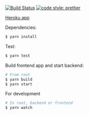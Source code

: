 [![Build Status](https://travis-ci.org/bkiac/walfo.svg?branch=master)](https://travis-ci.org/bkiac/walfo)
[![code style: prettier](https://img.shields.io/badge/code_style-prettier-ff69b4.svg?style=flat-square)](https://github.com/prettier/prettier)

[Heroku app](https://walfo.herokuapp.com/)

Dependencies:

```bash
$ yarn install
```

Test:

```bash
$ yarn test
```

Build frontend app and start backend:

```bash
# From root
$ yarn build
$ yarn start
```

For development
```bash
# In root, backend or frontend
$ yarn watch
```
